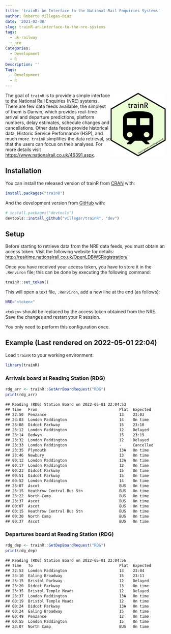 ```yaml
---
title: 'trainR: An Interface to the National Rail Enquiries Systems'
author: Roberto Villegas-Diaz
date: '2021-02-08'
slug: trainR-an-interface-to-the-nre-systems
tags:
  - uk-railway
  - nre
Categories:
  - Development
  - R
Description: ''
Tags:
  - Development
  - R
---
```


<img src="https://raw.githubusercontent.com/villegar/trainR/main/inst/images/logo.png" alt="logo" align="right" height=200px/>

The goal of `trainR` is to provide a simple interface to the 
National Rail Enquiries (NRE) systems. There are few data feeds 
available, the simplest of them is Darwin, which provides real-time 
arrival and departure predictions, platform numbers, delay estimates, 
schedule changes and cancellations. Other data feeds provide historical 
data, Historic Service Performance (HSP), and much more. `trainR` 
simplifies the data retrieval, so that the users can focus on their 
analyses. For more details visit 
https://www.nationalrail.co.uk/46391.aspx.

## Installation

You can install the released version of trainR from [CRAN](https://CRAN.R-project.org) with:

``` r
install.packages("trainR")
```

And the development version from [GitHub](https://github.com/) with:

``` r
# install.packages("devtools")
devtools::install_github("villegar/trainR", "dev")
```

## Setup
Before starting to retrieve data from the NRE data feeds, you must obtain an access token. 
Visit the following website for details: http://realtime.nationalrail.co.uk/OpenLDBWSRegistration/

Once you have received your access token, you have to store it in the `.Renviron` file; this can be 
done by executing the following command:


```r
trainR::set_token()
```

This will open a text file, `.Renviron`, add a new line at the end (as follows):

```bash
NRE="<token>"
```

`<token>` should be replaced by the access token obtained from the NRE. Save the changes and restart 
your R session.

You only need to perform this configuration once.

## Example (Last rendered on 2022-05-01 22:04)

Load `trainR` to your working environment:

```r
library(trainR)
```

### Arrivals board at Reading Station (RDG)


```r
rdg_arr <- trainR::GetArrBoardRequest("RDG")
print(rdg_arr)
```

```
## Reading (RDG) Station Board on 2022-05-01 22:04:53
## Time   From                                    Plat  Expected
## 22:50  Penzance                                13    23:03
## 23:03  London Paddington                       14    On time
## 23:08  Didcot Parkway                          15    23:10
## 23:12  London Paddington                       12    Delayed
## 23:14  Bedwyn                                  15    23:19
## 23:32  London Paddington                       12    Delayed
## 23:33  London Paddington                       -     Cancelled
## 23:35  Plymouth                                13A   On time
## 23:46  Newbury                                 13    On time
## 00:12  London Paddington                       13A   On time
## 00:17  London Paddington                       12    On time
## 00:23  Didcot Parkway                          15    On time
## 00:51  Didcot Parkway                          15    On time
## 00:52  London Paddington                       14    On time
## 23:07  Ascot                                   BUS   On time
## 23:15  Heathrow Central Bus Stn                BUS   On time
## 23:22  North Camp                              BUS   On time
## 23:37  Ascot                                   BUS   On time
## 00:07  Ascot                                   BUS   On time
## 00:15  Heathrow Central Bus Stn                BUS   On time
## 00:30  North Camp                              BUS   On time
## 00:37  Ascot                                   BUS   On time
```

### Departures board at Reading Station (RDG)


```r
rdg_dep <- trainR::GetDepBoardRequest("RDG")
print(rdg_dep)
```

```
## Reading (RDG) Station Board on 2022-05-01 22:04:56
## Time   To                                      Plat  Expected
## 22:53  London Paddington                       13    23:04
## 23:10  Ealing Broadway                         15    23:11
## 23:15  Bristol Parkway                         12    Delayed
## 23:20  Didcot Parkway                          13    On time
## 23:35  Bristol Temple Meads                    12    Delayed
## 23:37  London Paddington                       13A   On time
## 00:19  Bristol Temple Meads                    12    On time
## 00:24  Didcot Parkway                          13A   On time
## 00:24  Ealing Broadway                         15    On time
## 00:49  Penzance                                12    On time
## 00:55  London Paddington                       15    On time
## 23:07  North Camp                              BUS   On time
```
